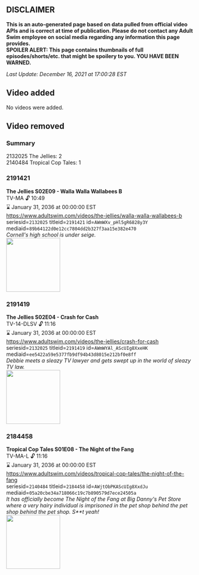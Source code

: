 ## DISCLAIMER
**This is an auto-generated page based on data pulled from official video APIs and is correct at time of publication. Please do not contact any Adult Swim employee on social media regarding any information this page provides.**  
**SPOILER ALERT: This page contains thumbnails of full episodes/shorts/etc. that might be spoilery to you. YOU HAVE BEEN WARNED.**  

_Last Update: December 16, 2021 at 17:00:28 EST_
## Video added
No videos were added.  
## Video removed
### Summary
2132025 The Jellies: 2  
2140484 Tropical Cop Tales: 1  
### 2191421
**The Jellies S02E09 - Walla Walla Wallabees B**  
TV-MA 🔓 10:49  
⌛ January 31, 2036 at 00:00:00 EST  
https://www.adultswim.com/videos/the-jellies/walla-walla-wallabees-b  
seriesid=`2132025` titleid=`2191421` id=`AWmWXv_pHl5gR6828y3Y` mediaid=`89b64122d0e12cc7804dd2b327f3aa15e382e470`  
_Cornell's high school is under seige._  
<a href="https://i.cdn.turner.com/adultswim/big/image-upload/thumbnails/thumb-2_image-156106128465713.jpg"><img src="https://i.cdn.turner.com/adultswim/big/image-upload/thumbnails/thumb-2_image-156106128465713.jpg" height="144px" /></a>
### 2191419
**The Jellies S02E04 - Crash for Cash**  
TV-14-DLSV 🔓 11:16  
⌛ January 31, 2036 at 00:00:00 EST  
https://www.adultswim.com/videos/the-jellies/crash-for-cash  
seriesid=`2132025` titleid=`2191419` id=`AWmWYAl_AScUIg8XxeHK` mediaid=`ee5422a59e5377fb9df94b43d8015e212bf0e8ff`  
_Debbie meets a sleazy TV lawyer and gets swept up in the world of sleazy TV law._  
<a href="https://i.cdn.turner.com/adultswim/big/image-upload/thumbnails/thumb-2_image-155862422482119.jpg"><img src="https://i.cdn.turner.com/adultswim/big/image-upload/thumbnails/thumb-2_image-155862422482119.jpg" height="144px" /></a>
### 2184458
**Tropical Cop Tales S01E08 - The Night of the Fang**  
TV-MA-L 🔓 11:16  
⌛ January 31, 2036 at 00:00:00 EST  
https://www.adultswim.com/videos/tropical-cop-tales/the-night-of-the-fang  
seriesid=`2140484` titleid=`2184458` id=`AWjtObPKAScUIg8XxdJu` mediaid=`05a20cbe34a718066c19c7b890579d7ece24505a`  
_It has officially become The Night of the Fang at Big Danny's Pet Store where a very hairy individual is imprisoned in the pet shop behind the pet shop behind the pet shop. S**t yeah!_  
<a href="https://i.cdn.turner.com/adultswim/big/image-upload/thumbnails/thumb-2_image-15507710090198.jpg"><img src="https://i.cdn.turner.com/adultswim/big/image-upload/thumbnails/thumb-2_image-15507710090198.jpg" height="144px" /></a>
